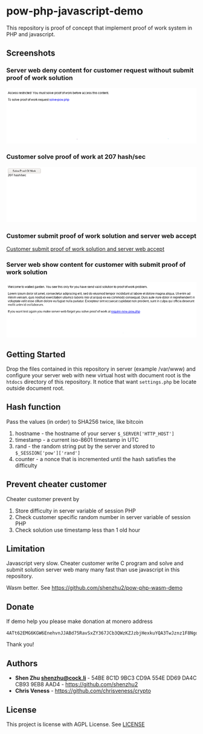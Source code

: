 # pow-php-javascript-demo

This repository is proof of concept that implement proof of work system in PHP and javascript.

## Screenshots

### Server web deny content for customer request without submit proof of work solution

![Server web deny content for customer request without submit proof of work solution](screenshots/0.png?raw=true "/pow-walled-content.php")

### Customer solve proof of work at 207 hash/sec

![Customer solve proof of work at 207 hash/sec](screenshots/1.png?raw=true "/solve-pow.php")

### Customer submit proof of work solution and server web accept

[Customer submit proof of work solution and server web accept](screenshots/2.png?raw=true "/solve-pow.php")

### Server web show content for customer with submit proof of work solution

![Server web show content for customer with submit proof of work solution](screenshots/3.png?raw=true "/pow-walled-content.php")

## Getting Started

Drop the files contained in this repository in server (example /var/www) and configure your server web with new virtual host with document root is the `htdocs` directory of this repository. It notice that want `settings.php` be locate outside document root.

## Hash function

Pass the values (in order) to SHA256 twice, like bitcoin

1. hostname - the hostname of your server `$_SERVER['HTTP_HOST']`
2. timestamp - a current iso-8601 timestamp in UTC
3. rand - the random string put by the server and stored to `$_SESSION['pow']['rand']`
4. counter - a nonce that is incremented until the hash satisfies the difficulty

## Prevent cheater customer

Cheater customer prevent by

1. Store difficulty in server variable of session PHP
2. Check customer specific random number in server variable of session PHP
3. Check solution use timestamp less than 1 old hour

## Limitation

Javascript very slow. Cheater customer write C program and solve and submit solution server web many many fast than use javascript in this repository.

Wasm better. See https://github.com/shenzhu2/pow-php-wasm-demo

## Donate

If demo help you please make donation at monero address

```
4ATt62EMG6KGW6EnehvnJJABd75RavSxZY367JCb3QWzKZJzbjHexkuYQA3TwJznz1F8NgqzrgPKQ6vnxuYEpSYVMfuLEo9
```

Thank you!

## Authors

* **Shen Zhu <shenzhu@cock.li>** - 54BE 8C1D 9BC3 CD9A 554E  DD69 DA4C CB93 9EB8 AAD4 - https://github.com/shenzhu2
* **Chris Veness** - https://github.com/chrisveness/crypto

## License

This project is license with AGPL License. See [LICENSE](LICENSE)

